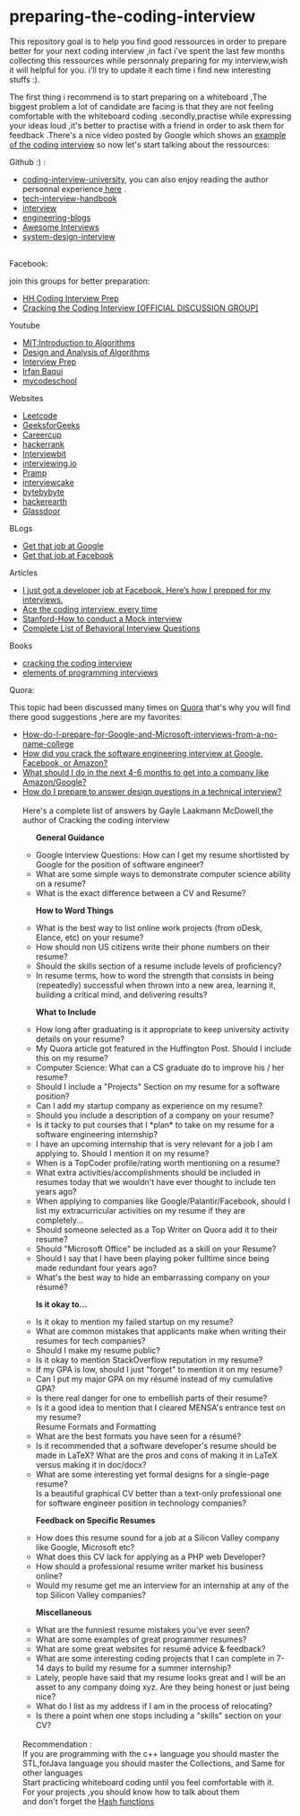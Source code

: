 # preparing-the-coding-interview
This repository goal is to help you find good ressources in order to prepare better for your next coding interview ,in fact i've spent the last few months collecting this ressources while personnaly preparing for my interview,wish it will helpful for you.
i'll try to update it each time i find new interesting stuffs :).


The first thing i recommend is to start preparing on a whiteboard ,The biggest problem a lot of candidate are  facing is that they are not feeling comfortable with the whiteboard coding .secondly,practise while expressing your ideas loud ,it's better to practise with a friend in order to ask them for feedback .There's a nice video posted by Google which shows an <a href="https://www.youtube.com/watch?v=XKu_SEDAykw&t=700s">example of the coding interview</a>
so now let's start talking about the ressources:

 Github :) :
 <ul>
<li><a href="https://github.com/jwasham/coding-interview-university">coding-interview-university</a>, you can also enjoy reading the author personnal experience<a href="https://medium.freecodecamp.org/why-i-studied-full-time-for-8-months-for-a-google-interview-cc662ce9bb13"> here</a> .</li>
<li><a href="https://github.com/yangshun/tech-interview-handbook/blob/master/preparing/cheatsheet.md">tech-interview-handbook</a></li>
 <li><a href="https://github.com/andreis/interview">interview</a></li>
 <li><a href="https://github.com/kilimchoi/engineering-blogs">engineering-blogs</a></li>
 <li><a href="https://github.com/MaximAbramchuck/awesome-interview-questions/blob/master/README.md">Awesome Interviews</a></li>
 <li><a href="https://github.com/checkcheckzz/system-design-interview">system-design-interview</a></li>
</ul>
<br/>
Facebook:
<p>join this groups for better preparation:</p>
<ul>
 <li><a href="https://www.facebook.com/groups/hhcodinginterviewprep/?ref=bookmarks">HH Coding Interview Prep</a></li>
 <li><a href="https://www.facebook.com/groups/ctciofficial/?ref=bookmarks">Cracking the Coding Interview [OFFICIAL DISCUSSION GROUP]</a></li>
 </ul>
Youtube
 <ul>
 <li><a href="https://ocw.mit.edu/courses/electrical-engineering-and-computer-science/6-046j-introduction-to-algorithms-sma-5503-fall-2005/index.htm">MIT:Introduction to Algorithms</a></li>
<li><a href="https://www.youtube.com/channel/UCliJsnOQEU9ZkWEE7Vtryng/videos">Design and Analysis of Algorithms</a></li>
 <li><a href="https://www.youtube.com/channel/UCILCBVnN0BAhnZuXbYLabRQ">Interview Prep</a></li>
 <li><a href="https://www.youtube.com/channel/UCYvQTh9aUgPZmVH0wNHFa1A"> Irfan Baqui</a></li>
 <li><a href="https://www.youtube.com/user/mycodeschool">mycodeschool</a></li>
 </ul>
 Websites
 <ul>
 <li><a href="https://leetcode.com/">Leetcode</a></li>
 <li><a href="https://www.geeksforgeeks.org/">GeeksforGeeks</a></li>
 <li><a href="https://www.careercup.com/">Careercup</a></li>
 <li><a href="https://www.hackerrank.com/">hackerrank</a></li>
 <li><a href="https://www.interviewbit.com/">Interviewbit</a></li>
 <li><a href="https://interviewing.io/">interviewing.io</a></li>
 <li><a href="https://www.pramp.com/#/">Pramp</a></li>
 <li><a href="https://www.interviewcake.com/">interviewcake</a></li>
 <li><a href="https://www.byte-by-byte.com/">bytebybyte</a></li>
 <li><a href="https://www.hackerearth.com/">hackerearth</a></li>
 <li><a href="/www.glassdoor.com">Glassdoor</a></href>
 </ul>
BLogs
 <ul>
 <li><a  href="http://steve-yegge.blogspot.com/2008/03/get-that-job-at-google.html">Get that job at Google</a></li>
 <li><a href="https://www.facebook.com/notes/facebook-engineering/get-that-job-at-facebook/10150964382448920">Get that job at Facebook</a></li>
 </ul>
  Articles
 <ul>
 <li><a  href="https://medium.freecodecamp.org/software-engineering-interviews-744380f4f2af">I just got a developer job at Facebook. Here’s how I prepped for my interviews.</li>
  <li><a href="https://medium.com/@nickciubotariu/ace-the-coding-interview-every-time-d169ce1fd3fc">Ace the coding interview, every time</a></li>
 <li><a href="http://web.stanford.edu/dept/CTL/Oralcomm/Microsoft%20Word%20-%20How%20to%20Conduct%20Mock%20Interviews.pdf">Stanford-How to conduct a Mock interview </a></li>
 <li><a href="http://www.hsu.edu/Career/completelistofbehavioral.pdf">Complete List of Behavioral Interview Questions</a></li>
 </ul>
 Books
 <ul>
 <li><a href="https://www.amazon.com/Cracking-Coding-Interview-6th-Edition/dp/0984782850/ref=as_li_ss_tl?ie=UTF8&linkCode=sl1&tag=smartbulbre01-20&linkId=a038d912aa391d830120a58bd6cf2536">cracking the coding interview</a></li>
 <li><a href="mazon.com/Elements-Programming-Interviews-Insiders-Guide/dp/1479274836/ref=as_li_ss_tl?ie=UTF8&linkCode=sl1&tag=smartbulbre01-20&linkId=4122c143363c4988f44f7f6d9dff7158">elements of programming interviews</a></li>
 </ul>
 Quora:

<p>This topic had been discussed many times on <a href="https://www.quora.com/">Quora</a> that's why you will find there good suggestions ,here are my favorites:</p>
<ul>
<li><a href="http://qr.ae/TUp7TM"> How-do-I-prepare-for-Google-and-Microsoft-interviews-from-a-no-name-college</a></li>
 <li><a href="http://qr.ae/TUp7hX">How did you crack the software engineering interview at Google, Facebook, or Amazon?</a></li>
 <li><a href="http://qr.ae/TUp7hk">What should I do in the next 4-6 months to get into a company like Amazon/Google?</a></li>
 <li><a href="https://www.quora.com/How-do-I-prepare-to-answer-design-questions-in-a-technical-interview?srid=TJq1&share=a7953f39">How do I prepare to answer design questions in a technical interview?</a></li>
 <br/>
 Here's a complete list of answers by  Gayle Laakmann McDowell,the author of Cracking the coding interview <br/>
 <ul>
  
  <B>General Guidance</B>
<li>Google Interview Questions: How can I get my resume shortlisted by Google for the position of software engineer?</li>
<li>What are some simple ways to demonstrate computer science ability on a resume?
<li>What is the exact difference between a CV and Resume?

<b>How to Word Things</b>
<li>What is the best way to list online work projects (from oDesk, Elance, etc) on your resume?</li>
<li>How should non US citizens write their phone numbers on their resume?</li>
<li>Should the skills section of a resume include levels of proficiency?</li>
<li>In resume terms, how to word the strength that consists in being (repeatedly) successful when thrown into a new area, learning it, building a critical mind, and delivering results?</li>

<b>What to Include</b>
<li>How long after graduating is it appropriate to keep university activity details on your resume?</li>
<li>My Quora article got featured in the Huffington Post. Should I include this on my resume?</li>
<li>Computer Science: What can a CS graduate do to improve his / her resume?</li>
<li>Should I include a "Projects" Section on my resume for a software position?</li>
<li>Can I add my startup company as experience on my resume?</li>
<li>Should you include a description of a company on your resume?</li>
<li>Is it tacky to put courses that I *plan* to take on my resume for a software engineering internship?</li>
<li>I have an upcoming internship that is very relevant for a job I am applying to. Should I mention it on my resume?</li>
<li>When is a TopCoder profile/rating worth mentioning on a resume?</li>
<li>What extra activities/accomplishments should be included in resumes today that we wouldn't have ever thought to include ten years ago?</li>
<li>When applying to companies like Google/Palantir/Facebook, should I list my extracurricular activities on my resume if they are completely...</li>
<li>Should someone selected as a Top Writer on Quora add it to their resume?</li>
<li>Should "Microsoft Office" be included as a skill on your Resume?</li>
<li>Should I say that I have been playing poker fulltime since being made redundant four years ago?</li>
<li>What's the best way to hide an embarrassing company on your résumé?</li>

<b>Is it okay to...</b>
<li>Is it okay to mention my failed startup on my resume?</li>
<li>What are common mistakes that applicants make when writing their resumes for tech companies?</li>
<li>Should I make my resume public?</li>
<li>Is it okay to mention StackOverflow reputation in my resume?</li>
<li>If my GPA is low, should I just "forget" to mention it on my resume?</li>
<li>Can I put my major GPA on my résumé instead of my cumulative GPA?</li>
<li>Is there real danger for one to embellish parts of their resume?</li>
<li>Is it a good idea to mention that I cleared MENSA's entrance test on my resume?</li>
Resume Formats and Formatting
<li>What are the best formats you have seen for a résumé?</li>
<li>Is it recommended that a software developer's resume should be made in LaTeX? What are the pros and cons of making it in LaTeX versus making it in doc/docx?</li>
<li>What are some interesting yet formal designs for a single-page resume?</li>
Is a beautiful graphical CV better than a text-only professional one for software engineer position in technology companies?</li>

<b>Feedback on Specific Resumes</b>
<li>How does this resume sound for a job at a Silicon Valley company like Google, Microsoft etc?</li>
<li>What does this CV lack for applying as a PHP web Developer?</li>
<li>How should a professional resume writer market his business online?</li>
<li>Would my resume get me an interview for an internship at any of the top Silicon Valley companies?</li>

<b>Miscellaneous</b>
<li>What are the funniest resume mistakes you've ever seen?</li>
<li>What are some examples of great programmer resumes?</li>
<li>What are some great websites for resumé advice & feedback?</li>
<li>What are some interesting coding projects that I can complete in 7-14 days to build my resume for a summer internship?</li>
<li>Lately, people have said that my resume looks great and I will be an asset to any company doing xyz. Are they being honest or just being nice?</li>
<li>What do I list as my address if I am in the process of relocating?</li>
<li>Is there a point when one stops including a "skills" section on your CV?</li>
 
</ul>
<br/>
  Recommendation :<br/>
 If you are programming with the c++ language you should master the STL,forJava language you should master the Collections, and Same for other languages<br/>
Start practicing whiteboard coding until you feel comfortable with it.</br>
For your projects ,you should know how  to talk about them </br>
and don't forget the <a href="http://www.cse.yorku.ca/~oz/hash.html">Hash functions</a></li>

